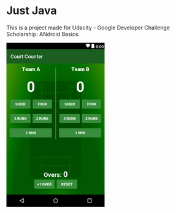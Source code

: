# Just Java
This is a project made for Udacity - Google Developer Challenge Scholarship: ANdroid Basics.

![JustJava](https://github.com/trivial122/CourtCounter/blob/master/app/src/main/res/drawable/SS1.PNG)
